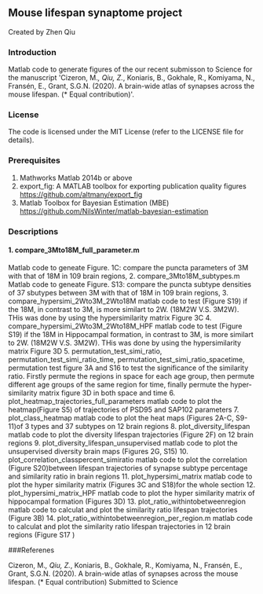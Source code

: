 ## Mouse lifespan synaptome project

Created by Zhen Qiu


### Introduction
Matlab code to generate figures of the our recent submisson to Science  for the manuscript 'Cizeron, M.*, Qiu, Z.*, Koniaris, B., Gokhale, R., Komiyama, N., Fransén, E., Grant, S.G.N. (2020). A brain-wide atlas of synapses across the mouse lifespan. (* Equal contribution)'.  



### License
The code  is licensed  under the MIT License (refer to the LICENSE file for details).


### Prerequisites
1. Mathworks Matlab 2014b or above
2. export_fig: A MATLAB toolbox for exporting publication quality figures https://github.com/altmany/export_fig
3. Matlab Toolbox for Bayesian Estimation (MBE) https://github.com/NilsWinter/matlab-bayesian-estimation


### Descriptions
#### 1. compare_3Mto18M_full_parameter.m

Matlab code to geneate Figure. 1C: compare the puncta parameters of 3M with that of 18M in 109 brain regions, 
2. compare_3Mto18M_subtypes.m
Matlab code to geneate Figure. S13: compare the puncta subtype densities of 37 sbutypes between 3M with that of 18M in 109 brain regions, 
3. compare_hypersimi_2Wto3M_2Wto18M 
matlab code to test (Figure S19) if the 18M, in contrast to 3M, is more similart to 2W. (18M2W V.S. 3M2W). THis was done by using the hypersimilarity matrix Figure 3C
4. compare_hypersimi_2Wto3M_2Wto18M_HPF
matlab code to test (Figure S19) if the 18M in Hippocampal formation, in contrast to 3M, is more similart to 2W. (18M2W V.S. 3M2W). THis was done by using the hypersimilarity matrix Figure 3D
5. permutation_test_simi_ratio, permutation_test_simi_ratio_time, permutation_test_simi_ratio_spacetime, 
permutation test figure 3A and S16 to test the significance of the similarity ratio. Firstly permute the regions  in space for each age group, then permute different age groups of the same region for time, finally permute the hyper-similarity matrix figure 3D in both space and time
6. plot_heatmap_trajectories_full_parameters
matlab code to plot the heatmap(Figure S5) of trajectories of PSD95 and SAP102 parameters 
7. plot_class_heatmap
matlab code to plot the heat maps (Figures 2A-C, S9-11)of 3 types and 37 subtypes on 12 brain regions
8. plot_diversity_lifespan
matlab code to plot the diversity lifespan trajectories (Figure 2F) on 12 brain regions
9. plot_diversity_lifespan_unsupervised
matlab code to  plot the unsupervised diversity brain maps (Figures 2G, S15)
10. plot_correlation_classpercent_simiratio
matlab code to plot the correlation (Figure S20)between lifespan trajectories of synapse subtype percentage and similarity ratio in brain  regions 
11. plot_hypersimi_matrix
matlab code to plot the hyper similarity matrix (Figures 3C and S18)for the whole section
12. plot_hypersimi_matrix_HPF
matlab code to plot the hyper similarity matrix of hippocampal formation (Figures 3D)
13. plot_ratio_withintobetweenregion
matlab code to calculat and plot the similarity ratio lifespan trajectories (Figure 3B)
14. plot_ratio_withintobetweenregion_per_region.m
matlab code to calculat and plot the similarity ratio lifespan trajectories in 12 brain regions (Figure S17 )


###Referenes

Cizeron, M.*, Qiu, Z.*, Koniaris, B., Gokhale, R., Komiyama, N., Fransén, E., Grant, S.G.N. (2020). A brain-wide atlas of synapses across the mouse lifespan. (* Equal contribution) Submitted to Science
